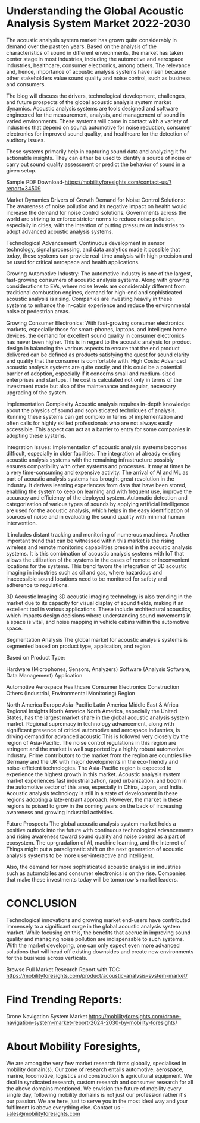 # Understanding the Global Acoustic Analysis System Market 2022-2030
The acoustic analysis system market has grown quite considerably in demand over the past ten years. Based on the analysis of the characteristics of sound in different environments, the market has taken center stage in most industries, including the automotive and aerospace industries, healthcare, consumer electronics, among others. The relevance and, hence, importance of acoustic analysis systems have risen because other stakeholders value sound quality and noise control, such as business and consumers.

The blog will discuss the drivers, technological development, challenges, and future prospects of the global acoustic analysis system market dynamics.
Acoustic analysis systems are tools designed and software engineered for the measurement, analysis, and management of sound in varied environments. These systems will come in contact with a variety of industries that depend on sound: automotive for noise reduction, consumer electronics for improved sound quality, and healthcare for the detection of auditory issues.

These systems primarily help in capturing sound data and analyzing it for actionable insights. They can either be used to identify a source of noise or carry out sound quality assessment or predict the behavior of sound in a given setup.


Sample PDF Download-https://mobilityforesights.com/contact-us/?report=34509


Market Dynamics
Drivers of Growth
Demand for Noise Control Solutions: The awareness of noise pollution and its negative impact on health would increase the demand for noise control solutions. Governments across the world are striving to enforce stricter norms to reduce noise pollution, especially in cities, with the intention of putting pressure on industries to adopt advanced acoustic analysis systems.

Technological Advancement: Continuous development in sensor technology, signal processing, and data analytics made it possible that today, these systems can provide real-time analysis with high precision and be used for critical aerospace and health applications.

Growing Automotive Industry: The automotive industry is one of the largest, fast-growing consumers of acoustic analysis systems. Along with growing considerations to EVs, where noise levels are considerably different from traditional combustion engines, demand for high-end and sophisticated acoustic analysis is rising. Companies are investing heavily in these systems to enhance the in-cabin experience and reduce the environmental noise at pedestrian areas.

Growing Consumer Electronics: With fast-growing consumer electronics markets, especially those for smart-phones, laptops, and intelligent home devices, the demand for excellent sound quality in consumer electronics has never been higher. This is in regard to the acoustic analysis for product design in balancing the various aspects to ensure that the end product delivered can be defined as products satisfying the quest for sound clarity and quality that the consumer is comfortable with.
High Costs: Advanced acoustic analysis systems are quite costly, and this could be a potential barrier of adoption, especially if it concerns small and medium-sized enterprises and startups. The cost is calculated not only in terms of the investment made but also of the maintenance and regular, necessary upgrading of the system.

Implementation Complexity Acoustic analysis requires in-depth knowledge about the physics of sound and sophisticated techniques of analysis. Running these systems can get complex in terms of implementation and often calls for highly skilled professionals who are not always easily accessible. This aspect can act as a barrier to entry for some companies in adopting these systems.

Integration Issues: Implementation of acoustic analysis systems becomes difficult, especially in older facilities. The integration of already existing acoustic analysis systems with the remaining infrastructure possibly ensures compatibility with other systems and processes. It may at times be a very time-consuming and expensive activity.
The arrival of AI and ML as part of acoustic analysis systems has brought great revolution in the industry. It derives learning experiences from data that have been stored, enabling the system to keep on learning and with frequent use, improve the accuracy and efficiency of the deployed system. Automatic detection and categorization of various types of sounds by applying artificial intelligence are used for the acoustic analysis, which helps in the easy identification of sources of noise and in evaluating the sound quality with minimal human intervention.

It includes distant tracking and monitoring of numerous machines.
Another important trend that can be witnessed within this market is the rising wireless and remote monitoring capabilities present in the acoustic analysis systems. It is this combination of acoustic analysis systems with IoT that allows the utilization of the systems in the cases of remote or inconvenient locations for the systems. This trend favors the integration of 3D acoustic imaging in industries such as oil and gas, where hazardous and inaccessible sound locations need to be monitored for safety and adherence to regulations.

3D Acoustic Imaging
3D acoustic imaging technology is also trending in the market due to its capacity for visual display of sound fields, making it an excellent tool in various applications. These include architectural acoustics, which impacts design decisions where understanding sound movements in a space is vital, and noise mapping in vehicle cabins within the automotive space.

Segmentation Analysis
The global market for acoustic analysis systems is segmented based on product type, application, and region.

Based on Product Type:

Hardware (Microphones, Sensors, Analyzers)
Software (Analysis Software, Data Management)
Application

Automotive
Aerospace
Healthcare
Consumer Electronics
Construction
Others (Industrial, Environmental Monitoring)
Region

North America
Europe
Asia-Pacific
Latin America
Middle East & Africa
Regional Insights
North America
North America, especially the United States, has the largest market share in the global acoustic analysis system market. Regional supremacy in technology advancement, along with significant presence of critical automotive and aerospace industries, is driving demand for advanced acoustic
This is followed very closely by the region of Asia-Pacific. The noise control regulations in this region are stringent and the market is well supported by a highly robust automotive industry. Prime contributors to the market from the region are countries like Germany and the UK with major developments in the eco-friendly and noise-efficient technologies.
The Asia-Pacific region is expected to experience the highest growth in this market. Acoustic analysis system market experiences fast industrialization, rapid urbanization, and boom in the automotive sector of this area, especially in China, Japan, and India.
Acoustic analysis technology is still in a state of development in these regions adopting a late-entrant approach. However, the market in these regions is poised to grow in the coming years on the back of increasing awareness and growing industrial activities.

Future Prospects
The global acoustic analysis system market holds a positive outlook into the future with continuous technological advancements and rising awareness toward sound quality and noise control as a part of ecosystem. The up-gradation of AI, machine learning, and the Internet of Things might put a paradigmatic shift on the next generation of acoustic analysis systems to be more user-interactive and intelligent.

Also, the demand for more sophisticated acoustic analysis in industries such as automobiles and consumer electronics is on the rise. Companies that make these investments today will be tomorrow's market leaders.

# CONCLUSION
Technological innovations and growing market end-users have contributed immensely to a significant surge in the global acoustic analysis system market. While focusing on this, the benefits that accrue in improving sound quality and managing noise pollution are indispensable to such systems. With the market developing, one can only expect even more advanced solutions that will head off existing downsides and create new environments for the business across verticals.


Browse Full Market Research Report with TOC
https://mobilityforesights.com/product/acoustic-analysis-system-market/




# Find Trending Reports:
Drone Navigation System Market
https://mobilityforesights.com/drone-navigation-system-market-report-2024-2030-by-mobility-foresights/



# About Mobility Foresights,
We are among the very few market research firms globally, specialised in mobility domain(s). Our zone of research entails automotive, aerospace, marine, locomotive, logistics and construction & agricultural equipment. We deal in syndicated research, custom research and consumer research for all the above domains mentioned.
We envision the future of mobility every single day, following mobility domains is not just our profession rather it's our passion. We are here, just to serve you in the most ideal way and your fulfilment is above everything else. Contact us -  sales@mobilityforesights.com 





